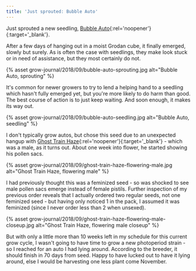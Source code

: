 ```yaml
---
title: 'Just sprouted: Bubble Auto'
---
```


Just sprouted a new seedling,
[Bubble Auto](https://www.femaleseeds.nl/en/p/auto-bubble-290){:rel='noopener'}{:target='_blank'}.

After a few days of hanging out in a moist Grodan cube, it finally emerged,
slowly but surely. As is often the case with seedlings, they make look stuck
or in need of assistance, but they most certainly do not.

{% asset grow-journal/2018/09/bubble-auto-sprouting.jpg alt="Bubble Auto, sprouting" %}

It's common for newer growers to try to lend a helping hand to a seedling which
hasn't fully emerged yet, but you're more likely to do harm than good. The best
course of action is to just keep waiting. And soon enough, it makes its way out.

{% asset grow-journal/2018/09/bubble-auto-seedling.jpg alt="Bubble Auto, seedling" %}

I don't typically grow autos, but chose this seed due to an unexpected hangup with
[Ghost Train Haze](http://www.raredanknessgenetics.com/Seeds/SATIVA/GhostTrainHaze1.htm){:rel='noopener'}{:target='_blank'} -
which was a male, as it turns out. About one week into
flower, he started showing his pollen sacs.

{% asset grow-journal/2018/09/ghost-train-haze-flowering-male.jpg alt="Ghost Train Haze, flowering male" %}

I had previously thought this was a feminized seed - so was shocked to see male
pollen sacs emerge instead of female pistils. Further inspection of my previous
order reveals that I actually ordered two regular seeds, not one feminized seed -
but having only noticed 1 in the pack, I assumed it was feminized (since I never
order less than 2 when unsexed).

{% asset grow-journal/2018/09/ghost-train-haze-flowering-male-closeup.jpg alt="Ghost Train Haze, flowering male closeup" %}

But with only a little more than 10 weeks left in my schedule for this current
grow cycle, I wasn't going to have time to grow a new photoperiod strain - so I
reached for an auto I had lying around. According to the breeder, it should
finish in 70 days from seed. Happy to have lucked out to have it lying around,
else I would be harvesting one less plant come November.